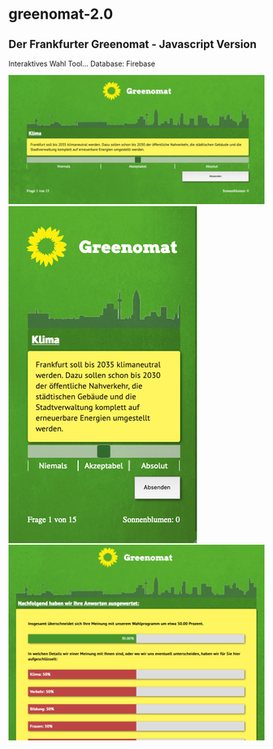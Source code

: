 # greenomat-2.0

<h2>Der Frankfurter Greenomat - Javascript Version</h2>

Interaktives Wahl Tool... 
Database: Firebase

<img src='/screenshots/screenshot1.png'/>
<img src='/screenshots/screenshot2.png'/>
<img src='/screenshots/screenshot3.png'/>
